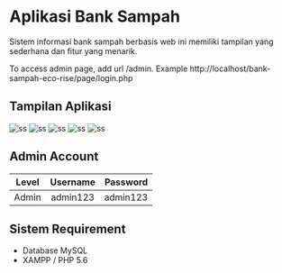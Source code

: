 # Aplikasi Bank Sampah
Sistem informasi bank sampah berbasis web ini memiliki tampilan yang sederhana dan fitur yang menarik.

To access admin page, add url /admin. Example http://localhost/bank-sampah-eco-rise/page/login.php

## Tampilan Aplikasi
![ss](asset/ss1.png)
![ss](asset/ss2.png)
![ss](asset/ss3.png)
![ss](asset/ss4.png)
![ss](asset/ss5.png)

## Admin Account
|   Level   | Username  | Password   |
|:---------:|:---------:|-----------:|
| Admin     | admin123  | admin123   |

## Sistem Requirement
- Database MySQL
- XAMPP / PHP 5.6
